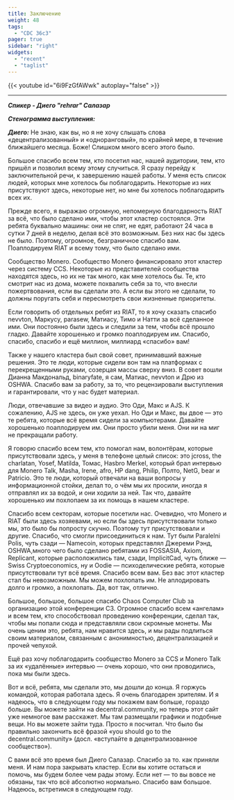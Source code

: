 ```yaml
---
title: Заключение
weight: 48
tags:
  - "CDC 36c3"
pager: true
sidebar: "right"
widgets:
  - "recent"
  - "taglist"
---
```


{{< youtube id="6i9FzGfAWwk" autoplay="false" >}}

---

_**Спикер - Диего "rehrar" Салазар**_

_**Стенограмма выступления:**_

_**Диего:**_ Не знаю, как вы, но я не хочу слышать слова «децентрализованный» и «одноранговый», по крайней мере, в течение ближайшего месяца. Боже! Слишком много всего этого было.

Большое спасибо всем тем, кто посетил нас, нашей аудитории, тем, кто пришёл и позволил всему этому случиться. Я сразу перейду к заключительной речи, к завершению нашей работы. У меня есть список людей, которых мне хотелось бы поблагодарить. Некоторые из них присутствуют здесь, некоторые нет, но мне бы хотелось поблагодарить всех их.

Прежде всего, я выражаю огромную, непомерную благодарность RIAT за всё, что было сделано ими, чтобы этот кластер состоялся. Эти ребята буквально машины: они не спят, не едят, работают 24 часа в сутки 7 дней в неделю, делая всё это возможным. Без них нас бы здесь не было. Поэтому, огромное, безграничное спасибо вам. Поаплодируем RIAT и всему тому, что было сделано ими.

Сообщество Monero. Сообщество Monero финансировало этот кластер через систему CCS. Некоторые из представителей сообщества находятся здесь, но их не так много, как мне хотелось бы. Те, кто смотрит нас из дома, можете похвалить себя за то, что внесли пожертвования, если вы сделали это. А если вы этого не сделали, то должны поругать себя и пересмотреть свои жизненные приоритеты.

Если говорить об отдельных ребят из RIAT, то я хочу сказать спасибо nevvton, Маркусу, parasew, Матиасу, Тимо и Натти за всё сделанное ими. Они постоянно были здесь и следили за тем, чтобы всё прошло гладко. Давайте хорошенько и громко поаплодируем им. Спасибо, спасибо, спасибо и ещё миллион, миллиард «спасибо» вам!

Также у нашего кластера был свой совет, принимавший важные решения. Это те люди, которые сидели вон там на платформах с перекрещенными руками, созерцая массы сверху вниз. В совет вошли Дианна Макдональд, binaryfate, я сам, Матиас, nevvton и Дрю из OSHWA. Спасибо вам за работу, за то, что рецензировали выступления и гарантировали, что у нас будет материал.

Люди, отвечавшие за видео и аудио. Это Оди, Макс и AJS. К сожалению, AJS не здесь, он уже уехал. Но Оди и Макс, вы двое — это те ребята, которые всё время сидели за компьютерами. Давайте хорошенько поаплодируем им. Они просто убили меня. Они ни на миг не прекращали работу.

Я говорю спасибо всем тем, кто помогал нам, волонтёрам, которые присутствовали здесь, у меня в телефоне целый список: это jcross, the charlatan, Yosef, Matilda, Томас, Hasbro Merkel, который брал интервью для Monero Talk, Masha, Irene, afro, HP dang, Philip, Полто, NetG, bear и Patricio. Это те люди, который отвечали на ваши вопросы у информационной стойки, делал то, о чём мы их просили, иногда я отправлял их за водой, и они ходили за ней. Так что, давайте хорошенько им похлопаем за их помощь в нашем кластере.

Спасибо всем секторам, которые посетили нас. Очевидно, что Monero и RIAT были здесь хозяевами, но если бы здесь присутствовали только мы, это было бы попросту скучно. Поэтому тут присутствовали и другие. Спасибо, что смогли присоединиться к нам. Тут были Paralelni Polis, чуть сзади — Namecoin, которых представлял Джереми Рэнд, OSHWA,много чего было сделано ребятами из FOSSASIA, Axiom, Replicant, которые расположились там, сзади, ImplicitCad, чуть ближе — Swiss Cryptoeconomics, ну и Oodie — психоделические ребята, которые присутствовали тут всё время. Спасибо всем вам. Без вас этот кластер стал бы невозможным. Мы можем похлопать им. Не аплодировать долго и громко, а похлопать. Да, вот так, отлично.

Большое, большое, большое спасибо Chaos Computer Club за организацию этой конференции C3. Огромное спасибо всем «ангелам» и всем тем, кто способствовал проведению конференции, сделал так, чтобы мы попали сюда и представляли свои скромные монеты. Мы очень ценим это, ребята, нам нравится здесь, и мы рады подлиться своим материалом, связанным с анонимностью, децентрализацией и прочей чепухой.

Ещё раз хочу поблагодарить сообщество Monero за CCS и Monero Talk за их «удалённые» интервью — очень хорошо, что они проводились, пока мы были здесь.


Вот и всё, ребята, мы сделали это, мы дошли до конца. Я горжусь командой, которая работала здесь. Я очень благодарен зрителям. И я надеюсь, что в следующем году мы покажем вам больше, гораздо больше. Вы можете зайти на decentral.community, но теперь этот сайт уже немногое вам расскажет. Мы там размещали графики и подобные вещи. Но вы можете зайти туда. Просто я посчитал. Что было бы правильно закончить всё фразой «you should go to the decentral.community» (досл. «вступайте в децентрализованное сообщество»).

С вами всё это время был Диего Салазар. Спасибо за то. как приняли меня. И нам пора закрывать кластер. Если вы хотите остаться и помочь, мы будем более чем рады этому. Если нет — то вы вовсе не обязаны, так что всё абсолютно нормально. Спасибо вам большое. Надеюсь, встретимся в следующем году.
